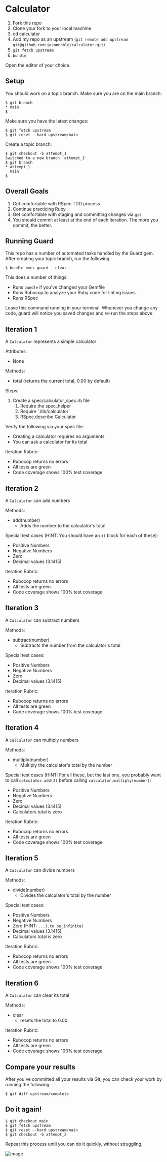 # Calculator

1. Fork this repo
2. Clone your fork to your local machine
3. cd calculator
4. Add my repo as an upstream (`git remote add upstream git@github.com:jasonnoble/calculator.git`)
5. `git fetch upstream`
6. `bundle`

Open the editor of your choice.

## Setup

You should work on a topic branch. Make sure you are on the main branch:

```
$ git branch
* main
$
```

Make sure you have the latest changes:

```
$ git fetch upstream
$ git reset --hard upstream/main
```

Create a topic branch:

```
$ git checkout -b attempt_1
Switched to a new branch 'attempt_1'
$ git branch
* attempt_1
  main
$
```

## Overall Goals

1. Get comfortable with RSpec TDD process
2. Continue practicing Ruby
3. Get comfortable with staging and committing changes via `git`
4. You should commit at least at the end of each iteration.  The more you commit, the better.

## Running Guard

This repo has a number of automated tasks handled by the Guard gem. After creating your topic branch, run the following:

```
$ bundle exec guard --clear
```

This does a number of things:

* Runs `bundle` if you've changed your Gemfile
* Runs Rubocop to analyze your Ruby code for linting issues
* Runs RSpec

Leave this command running in your terminal. Whenever you change any code, guard will notice you saved changes and re-run the steps above.

## Iteration 1

A `Calculator` represents a simple calculator

Attributes:

* None

Methods:

* total (returns the current total, 0.00 by default)

Steps:
1. Create a spec/calculator_spec.rb file
   1. Require the spec_helper
   2. Require './lib/calculator'
   3. RSpec.describe Calculator

Verify the following via your spec file:

* Creating a calculator requires no arguments
* You can ask a calculator for its total

Iteration Rubric:

* Rubocop returns no errors
* All tests are green
* Code coverage shows 100% test coverage

## Iteration 2

A `Calculator` can add numbers

Methods:

* add(number)
  * Adds the number to the calculator's total

Special test cases (HINT: You should have an `it` block for each of these):

* Positive Numbers
* Negative Numbers
* Zero
* Decimal values (3.1415)

Iteration Rubric:

* Rubocop returns no errors
* All tests are green
* Code coverage shows 100% test coverage

## Iteration 3

A `Calculator` can subtract numbers

Methods:

* subtract(number)
  * Subtracts the number from the calculator's total

Special test cases:

* Positive Numbers
* Negative Numbers
* Zero
* Decimal values (3.1415)

Iteration Rubric:

* Rubocop returns no errors
* All tests are green
* Code coverage shows 100% test coverage

## Iteration 4

A `Calculator` can multiply numbers

Methods:

* multiply(number)
  * Multiply the calculator's total by the number

Special test cases (HINT: For all these, but the last one, you probably want to call `calculator.add(2)` before calling `calculator.multiply(number)`:

* Positive Numbers
* Negative Numbers
* Zero
* Decimal values (3.1415)
* Calculators total is zero

Iteration Rubric:

* Rubocop returns no errors
* All tests are green
* Code coverage shows 100% test coverage

## Iteration 5

A `Calculator` can divide numbers

Methods:

* divide(number)
  * Divides the calculator's total by the number

Special test cases:

* Positive Numbers
* Negative Numbers
* Zero (HINT: `...).to be_infinite)`
* Decimal values (3.1415)
* Calculators total is zero

Iteration Rubric:

* Rubocop returns no errors
* All tests are green
* Code coverage shows 100% test coverage

## Iteration 6

A `Calculator` can clear its total

Methods:

* clear
  * resets the total to 0.00

Iteration Rubric:

* Rubocop returns no errors
* All tests are green
* Code coverage shows 100% test coverage

## Compare your results

After you've committed all your results via Git, you can check your work by running the following:

```
$ git diff upstream/complete
```

## Do it again!

```
$ git checkout main
$ git fetch upstream
$ git reset --hard upstream/main
$ git checkout -b attempt_2
```

Repeat this process until you can do it quickly, without struggling.

![image](https://user-images.githubusercontent.com/22501/177904544-739eb25d-7f85-4139-9b8f-95c77313211f.png)


